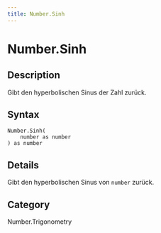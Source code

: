 ```yaml
---
title: Number.Sinh
---
```


# Number.Sinh


## Description

Gibt den hyperbolischen Sinus der Zahl zurück.


## Syntax

```powerquery
Number.Sinh(
    number as number
) as number
```


## Details

Gibt den hyperbolischen Sinus von <code>number</code> zurück.



## Category
Number.Trigonometry

